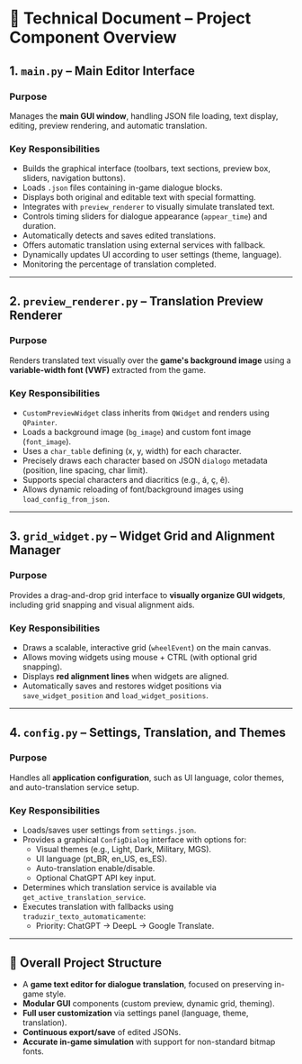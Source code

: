 # 📄 Technical Document – Project Component Overview

## 1. `main.py` – Main Editor Interface

### Purpose  
Manages the **main GUI window**, handling JSON file loading, text display, editing, preview rendering, and automatic translation.

### Key Responsibilities  
- Builds the graphical interface (toolbars, text sections, preview box, sliders, navigation buttons).  
- Loads `.json` files containing in-game dialogue blocks.  
- Displays both original and editable text with special formatting.  
- Integrates with `preview_renderer` to visually simulate translated text.  
- Controls timing sliders for dialogue appearance (`appear_time`) and duration.  
- Automatically detects and saves edited translations.  
- Offers automatic translation using external services with fallback.  
- Dynamically updates UI according to user settings (theme, language).
- Monitoring the percentage of translation completed.

---

## 2. `preview_renderer.py` – Translation Preview Renderer

### Purpose  
Renders translated text visually over the **game's background image** using a **variable-width font (VWF)** extracted from the game.

### Key Responsibilities  
- `CustomPreviewWidget` class inherits from `QWidget` and renders using `QPainter`.  
- Loads a background image (`bg_image`) and custom font image (`font_image`).  
- Uses a `char_table` defining (x, y, width) for each character.  
- Precisely draws each character based on JSON `dialogo` metadata (position, line spacing, char limit).  
- Supports special characters and diacritics (e.g., á, ç, ê).  
- Allows dynamic reloading of font/background images using `load_config_from_json`.

---

## 3. `grid_widget.py` – Widget Grid and Alignment Manager

### Purpose  
Provides a drag-and-drop grid interface to **visually organize GUI widgets**, including grid snapping and visual alignment aids.

### Key Responsibilities  
- Draws a scalable, interactive grid (`wheelEvent`) on the main canvas.  
- Allows moving widgets using mouse + CTRL (with optional grid snapping).  
- Displays **red alignment lines** when widgets are aligned.  
- Automatically saves and restores widget positions via `save_widget_position` and `load_widget_positions`.

---

## 4. `config.py` – Settings, Translation, and Themes

### Purpose  
Handles all **application configuration**, such as UI language, color themes, and auto-translation service setup.

### Key Responsibilities  
- Loads/saves user settings from `settings.json`.  
- Provides a graphical `ConfigDialog` interface with options for:
  - Visual themes (e.g., Light, Dark, Military, MGS).  
  - UI language (pt_BR, en_US, es_ES).  
  - Auto-translation enable/disable.  
  - Optional ChatGPT API key input.  
- Determines which translation service is available via `get_active_translation_service`.  
- Executes translation with fallbacks using `traduzir_texto_automaticamente`:
  - Priority: ChatGPT → DeepL → Google Translate.

---

## 🧩 Overall Project Structure

- A **game text editor for dialogue translation**, focused on preserving in-game style.  
- **Modular GUI** components (custom preview, dynamic grid, theming).  
- **Full user customization** via settings panel (language, theme, translation).  
- **Continuous export/save** of edited JSONs.  
- **Accurate in-game simulation** with support for non-standard bitmap fonts.
